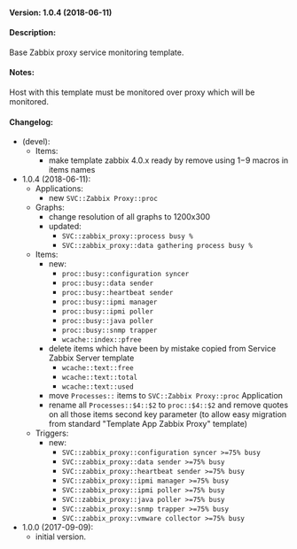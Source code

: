 #### Version: 1.0.4 (2018-06-11)

#### Description:
Base Zabbix proxy service monitoring template.

#### Notes:
Host with this template must be monitored over proxy which will be monitored.

#### Changelog:
- (devel):
  - Items:
    - make template zabbix 4.0.x ready by remove using $1-$9 macros in items names
- 1.0.4 (2018-06-11):
  - Applications:
    - new ```SVC::Zabbix Proxy::proc``` 
  - Graphs:
    - change resolution of all graphs to 1200x300
    - updated:
      - ```SVC::zabbix_proxy::process busy %```
      - ```SVC::zabbix_proxy::data gathering process busy %```
  - Items:
    - new:
      - ```proc::busy::configuration syncer```
      - ```proc::busy::data sender```
      - ```proc::busy::heartbeat sender```
      - ```proc::busy::ipmi manager```
      - ```proc::busy::ipmi poller```
      - ```proc::busy::java poller```
      - ```proc::busy::snmp trapper```
      - ```wcache::index::pfree```
    - delete items which have been by mistake copied from Service Zabbix Server template
      - ```wcache::text::free```
      - ```wcache::text::total```
      - ```wcache::text::used```
    - move ```Processes::``` items to ```SVC::Zabbix Proxy::proc``` Application
    - rename all ```Processes::$4::$2``` to ```proc::$4::$2``` and remove quotes on all those items second key parameter (to allow easy migration from standard "Template App Zabbix Proxy" template)
  - Triggers:
    - new:
      - ```SVC::zabbix_proxy::configuration syncer >=75% busy```
      - ```SVC::zabbix_proxy::data sender >=75% busy```
      - ```SVC::zabbix_proxy::heartbeat sender >=75% busy```
      - ```SVC::zabbix_proxy::ipmi manager >=75% busy```
      - ```SVC::zabbix_proxy::ipmi poller >=75% busy```
      - ```SVC::zabbix_proxy::java poller >=75% busy```
      - ```SVC::zabbix_proxy::snmp trapper >=75% busy```
      - ```SVC::zabbix_proxy::vmware collector >=75% busy```
- 1.0.0 (2017-09-09):
  - initial version.
